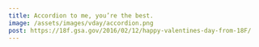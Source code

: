 ```yaml
---
title: Accordion to me, you’re the best.
image: /assets/images/vday/accordion.png
post: https://18f.gsa.gov/2016/02/12/happy-valentines-day-from-18F/
---
```

<meta name="twitter:card" content="photo" />
<meta name="twitter:title" content="{{ page.title }}" />
<meta name="twitter:image" content="{{site.baseurl}}{{page.image}}" />
<meta name="twitter:url" content="{{ page.post }}" />
